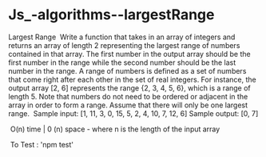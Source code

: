 # Js_-algorithms--largestRange

Largest Range
​
Write a function that takes in an array of integers and returns an array of length 2 representing the largest range of numbers contained in that array. The first number in the output array should be the first number in the range while the second number should be the last number in the range. A range of numbers is defined as a set of numbers that come right after each other in the set of real integers. For instance, the output array [2, 6] represents the range {2, 3, 4, 5, 6}, which is a range of length 5. Note that numbers do not need to be ordered or adjacent in the array in order to form a range. Assume that there will only be one largest range.
​
Sample input: [1, 11, 3, 0, 15, 5, 2, 4, 10, 7, 12, 6]
Sample output: [0, 7]

​ O(n) time | 0 (n) space - where n is the length of the input array

​
To Test : 'npm test'



